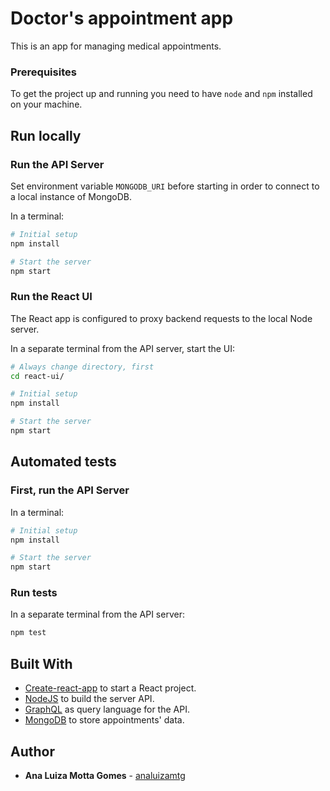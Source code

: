 # Doctor's appointment app

This is an app for managing medical appointments.

### Prerequisites

To get the project up and running you need to have `node` and `npm` installed on your machine.

## Run locally

### Run the API Server

Set environment variable `MONGODB_URI` before starting in order to connect to a local instance of MongoDB.

In a terminal:

```bash
# Initial setup
npm install

# Start the server
npm start
```

### Run the React UI

The React app is configured to proxy backend requests to the local Node server.

In a separate terminal from the API server, start the UI:

```bash
# Always change directory, first
cd react-ui/

# Initial setup
npm install

# Start the server
npm start
```
## Automated tests

### First, run the API Server

In a terminal:

```bash
# Initial setup
npm install

# Start the server
npm start
```

### Run tests

In a separate terminal from the API server:

```bash
npm test
```

## Built With

* [Create-react-app](https://github.com/facebookincubator/create-react-app) to start a React project.
* [NodeJS](https://nodejs.org/en/) to build the server API.
* [GraphQL](https://graphql.org/) as query language for the API.
* [MongoDB](https://www.mongodb.com/) to store appointments' data.


## Author

* **Ana Luiza Motta Gomes** - [analuizamtg](https://github.com/analuizamtg)
